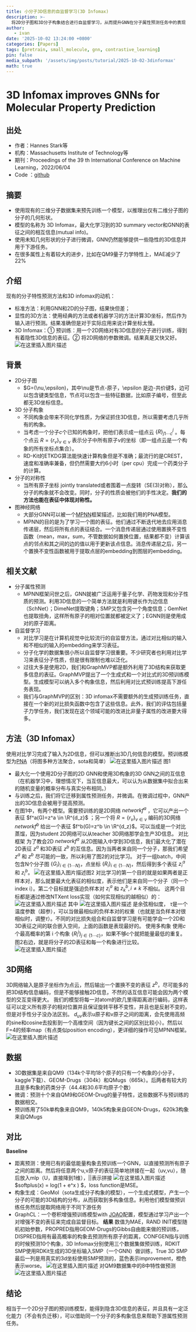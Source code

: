 ```yaml
---
title: 小分子3D信息的自监督学习(3D Infomax)
description: >-
  将2D分子图和3D分子构象结合进行自监督学习，从而提升GNN在分子属性预测任务中的表现
author: 
   - ivan 
date: '2025-10-02 13:24:00 +0800'
categories: [Papers]
tags: [pretrain, small_molecule, gnn, contrastive_learning]
pin: false
media_subpath: '/assets/img/posts/tutorial/2025-10-02-3dinformax'
math: true
---
```


# 3D Infomax improves GNNs for Molecular Property Prediction
## 出处
- 作者：Hannes Stark等 
- 机构：Massachusetts Institute of Technology等
- 期刊：Proceedings of the 39 th International Conference on Machine Learning，2022/06/04
- Code ：[github](https://github.com/HannesStark/3DInfomax.)

## 摘要
- 使用现有的三维分子数据集来预先训练一个模型，以推理出仅有二维分子图的分子的几何形状。
- 模型的名称为 3D Infomax，最大化学习到的3D summary vector和GNN的表征之间的相互信息(mutual info)。
- 使用未知几何形状的分子进行微调，GNN仍然能够提供一些隐性的3D信息并用于下游任务。
- 在很多属性上有着较大的进步，比如在QM9量子力学特性上，MAE减少了22%

## 介绍
现有的分子特性预测方法和3D infomax的动机：
- 标准方法：利用GNN和2D的分子图，结果快但差；
- 显性的3D方法：使用经典的方法或者机器学习的方法计算3D坐标，然后作为输入进行预测。结果准确但是对于实际应用来说计算坐标太慢。
- 3D Infomax：① 预训练：用一个2D网络对有3D信息的分子进行训练，得到有着隐性3D信息的表征。② 将2D网络的参数微调。结果真是又快又好。
![在这里插入图片描述](90b5c0329c71e9f78c91bb6412318b35.png)

## 背景
- 2D分子图
  - $G=(\nu,\epsilon)，其中\nu是节点-原子，\epsilon 是边-共价键$，边可以包含键类型信息，节点可以包含一些特征数据，比如原子编号，但至此都无3D坐标信息。
- 3D 分子构象
  - 不同构象会带来不同化学性质，为保证抓住3D信息，所以需要考虑几乎所有的构象。
  - 当考虑一个分子$c$个已知的构象时，把他们表示成一组点云 $\{R\}^j_{j1\cdots c}$ 。每个点云 $R=\{r_v\}_{v \in \nu}$ 表示分子中所有原子$\nu$的坐标（即一组点云是一个构象的所有坐标点集合）。
  - RD-Kit的ETKDG算法能快速计算构象但是不准确；最流行的是CREST，速度和准确率兼备，但仍然需要大约6小时（per cpu）完成一个药类分子的计算。
- 分子的对称性
  - 当所有原子坐标 jointly translated或者围着一点旋转（SE(3)对称），那么分子的构象就不会改变。同时，分子的性质会被他们的手性决定。**我们的方法也能在表征中体现对称性。**
- 图神经网络
  - 大部分GNN可以被一个[MPNN](https://zhuanlan.zhihu.com/p/165391630)框架描述，比如我们用的PNA模型。
  - MPNN的目的是为了学习一个图的表征。他们通过不断迭代地去应用消息传递层，然后将所有点的表征结合。一个消息传递层通过使用置换不变性函数（mean，max，sum，不管数据如何置换位置，结果都不变）计算该点的邻点和其之间的边的值以用于更新该点信息。消息传递层之后，另一个置换不变性函数被用于提取点层的embedding到图层的embedding。
  
## 相关文献
- 分子属性预测
  - MPNN框架问世之后，GNN就被广泛运用于量子化学、药物发现和分子性质的预测。利用3D信息的一个简单方法就是利用键长作为边信息（SchNet）；DimeNet提取键角；SMP又包含另一个角度信息；GemNet也提取扭角，这样所有原子的相对位置就都被定义了；EGNN则是使用成对的原子距离。
- 自监督学习
  - 对比学习是在计算机视觉中比较流行的自监督方法，通过对比相似的输入和不相似的输入的embedding来学习表征。
  - 分子化学的数据集很小所以自监督学习很重要。不少研究者也利用对比学习来表征分子性质，但是很有限制也难以泛化。
  - 过往大多是使用2D，我们和GraphMVP都是额外利用了3D结构来获取更多信息的表征。GraphMVP提出了一个生成式和一个对比式的3D预训练模型。生成模型可以纳入多个构象信息，然后利用对比式预训练提高下游任务表现。
  - 我们与GraphMVP的区别：3D infomax不需要额外的生成预训练任务，直接在一个新的对比损失函数中包含了这些信息。此外，我们的评估包括量子力学任务，我们发现在这个领域可能的改进比非量子属性的改进要大得多。
  
## 方法（3D Infomax）
使用对比学习完成了输入为2D信息，但可以推断出3D几何信息的模型。预训练模型为[PNA](https://arxiv.org/abs/2004.05718)（将图多种方法聚合，sota和简单）
![在这里插入图片描述](3650bcffc6ee22f5106cc7560f32c514.png)
图1
- 最大化一个使用2D分子图的2D GNN和使用3D构象的3D GNN之间的互信息（在机器学习中，理想情况下，当互信息最大，可以认为从数据集中拟合出来的随机变量的概率分布与真实分布相同。）
- 与训练之后，我们将它迁移到属性预测任务，并微调。在微调过程中，GNN产出的3D信息会被用于提高预测。
- 在图1中，有两个模型。需要预训练的是2D网络 $network f^a$ ，它可以产出一个表征 $f^a(G)=z^a \in \R^{d_z}$ ；另一个将 $R=\{r_v\}_{v \in \nu}$ 编码的3D网络 $network f^b$ 给出一个表征 $f^b(G)=z^b \in \R^{d_z}$。可以当成是一个对比蒸馏，因为student 2D网络可以从teacher 3D网络那学会生产3D信息。
对比框架
为了教会2D $network f^a$ 从2D图输入中学到3D信息，我们最大化了潜在2D表征 $z^a$ 和3D表征 $z^b$ 的互信息。因为当两者来自同一个分子，那我们希望 $z^a$ 和 $z^b$ 尽可能的一致，所以利用了图2的对比学习。
对于一组batch，中间包含N个分子图 $\{G_i\}_{i \in \{1\cdots N\}}$，点坐标 $\{R_i\}_{i \in \{1\cdots N\}}$，然后得到多个表征 $z_i^a$ 和 $z_i^b$。
![在这里插入图片描述](d26014406a51fd81ff0bbafa91c1702f.png)图2
对比学习的第一个目的就是如果两者是正样本对，那么就要最大化表征的相似度，表示他们是来自同一个分子（同一个index i）。第二个目标就是强迫负样本对 $z_i^a$ 和 $z_k^b, i\ne k$ 不相似。
这两个目标都是通过修改NTXent loss实现（如何实现相似的越相似）的：
![在这里插入图片描述](fef14439e41dba292328e081a972fcc8.png)
其中
![在这里插入图片描述](3bc12b5f4e8b7b017f1df54b2efbf3ba.png)
是余弦相似度， $\tau$是一个温度参数（超参），可以当做最相似的负样本对的权重（也就是当负样本对很相似时，调整$\tau$）。不同的对比损失组合和自监督学习是有可能学会一个2D和3D表征之间的联合嵌入空间，上面的函数是表现最好的。
使用多构象
使用$c$个最高概率的第 i 个构象 $\{R_i^j\}_{j \in \{1\cdots c\}}$，如果不够c个就把能量最低的重复。图2右边，就是将分子的2D表征和每一个构象进行比较。
![在这里插入图片描述](cbe100e761dfb4f15fdd0eaa2043f330.png)

## 3D网络
3D网络输入是原子坐标作为点云，然后输出一个置换不变的表征 $z^b$，尽可能多的把3D结构信息编码，但是不能够接触2D信息，不然的话互信息可能会因为两个模型的交互变得更大。
我们的模型将每一对atom的欧几里得距离进行编码，这样表征可以定义所有原子的相对位置并且保证旋转平移不变性，并且也是反射不变的，但是对手性分子没办法区别。
 $d_{uv}$表示u原子和v原子之间的距离，会先使用高频的sine和cosine去投影到一个高维空间（因为键长之间的区别比较小）。然后以F=4的频率map（有点类似position encoding），更详细的操作可见MPNN框架。
![在这里插入图片描述](a0acddfe4ff3d80c9a525da545ab4dc3.png)

## 数据
- 3D数据集是来自QM9（134k个平均18个原子的只有一个构象的小分子，kaggle下载）、GEOM-Drugs（304k）和QMugs（665k）。后两者有较大的且是多构象的药类分子（44.4和30.6平均原子个数）
- 微调：预测十个来自QM9和GEOM-Drug的量子特性，这些数据不与预训练的数据相交。
- 预训练用了50k单构象来自QM9，140k5构象来自GEON-Drugs，620k3构象来自QMugs

## 对比
**Baseline**
- 距离预测：使用已有的最低能量构象去预训练一个GNN，以直接预测所有原子之间的距离。然后将任意两个u,v原子的表征简单地拼接在一起（uv,vu），随后放入mlp（U，直接降到1维），||表示拼接
![在这里插入图片描述](54f594a1ddd282b8c65271edf39e6e2f.png)
$softplus(x) = log(1 + e^x )
$，loss function是MSE。
- 构象生成：GeoMol（sota生成分子构象的模型），一个生成式模型，产生一个分子的可能的3D结构的分布，从而获取到多构象信息。利用他们模型做预训练任务然后提取网络用于不同下游任务
- GraphCL：一个卷积增强预训练模型with [JOAO](https://arxiv.org/abs/2106.07594)配置，模型通过学习产出一个对增强不变的表征来完成自监督目标。
**结果**
数值为MAE，RAND INIT模型随机初始参数，PROPRED指用GEOM-Drugs的Gibbs自由能来做的预训练，DISPRED指用有最高概率的构象去预测所有原子的距离，CONFGEN指与训练的时候预测10个构象，3D Infomax分别使用三个数据集做预训练，RDKIT SMP使用RDKit生成的3D坐标输入SMP（一个GNN）做训练，True 3D SMP最后一列是用真实的3d坐标使用SMP预测的，蓝色表示improvement，橙色表示worse。
![在这里插入图片描述](e7ef99eb57eccb6c1f208b9a884698da.png)
对QM9数据集中的8中特性做预测
![在这里插入图片描述](4bb92eb56d8a0dda11c38e6643e426fa.png)

## 结论
相当于一个2D分子图的预训练模型，能得到隐含3D信息的表征，并且具有一定泛化能力（不会有负迁移），可以借助同一个分子的多构象信息来帮助下游属性预测任务。
